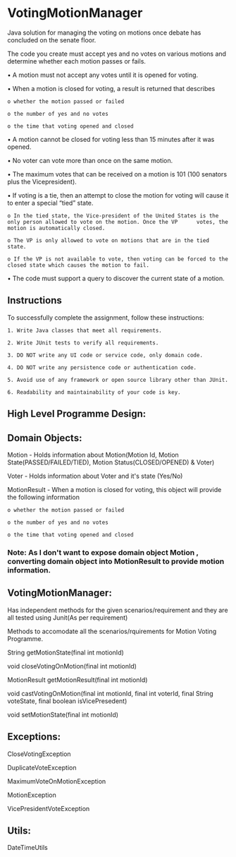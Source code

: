 # VotingMotionManager

Java solution for managing the voting on motions once debate has concluded on the senate floor.


The code you create must accept yes and no votes on various motions and determine whether each
motion passes or fails.


• A motion must not accept any votes until it is opened for voting.

• When a motion is closed for voting, a result is returned that describes
 
 	o whether the motion passed or failed
  
  	o the number of yes and no votes
  
  	o the time that voting opened and closed
  
• A motion cannot be closed for voting less than 15 minutes after it was opened.

• No voter can vote more than once on the same motion.

• The maximum votes that can be received on a motion is 101 (100 senators plus the Vicepresident).

• If voting is a tie, then an attempt to close the motion for voting will cause it to enter a special “tied” state.

  	o In the tied state, the Vice-president of the United States is the only person allowed to vote on the motion. Once the VP 		votes, the motion is automatically closed.
  
 	o The VP is only allowed to vote on motions that are in the tied state.
  
  	o If the VP is not available to vote, then voting can be forced to the closed state which causes the motion to fail.
  
• The code must support a query to discover the current state of a motion.


## Instructions


To successfully complete the assignment, follow these instructions:

	1. Write Java classes that meet all requirements.
	
	2. Write JUnit tests to verify all requirements.
	
	3. DO NOT write any UI code or service code, only domain code.
	
	4. DO NOT write any persistence code or authentication code.
	
	5. Avoid use of any framework or open source library other than JUnit.
	
	6. Readability and maintainability of your code is key.
	
	
	

## High Level Programme Design:



## Domain Objects:

  Motion  - Holds information about Motion(Motion Id, Motion State(PASSED/FAILED/TIED), Motion Status(CLOSED/OPENED) & Voter)
  
  Voter  - Holds information about Voter and it's state (Yes/No)
  
  MotionResult - When a motion is closed for voting, this object will provide the following information
  
  	o whether the motion passed or failed
  
  	o the number of yes and no votes
  
  	o the time that voting opened and closed
	
	
### Note: As I don't want to expose domain object Motion , converting domain object into MotionResult to provide motion information.



## VotingMotionManager: 


Has independent methods for the given scenarios/requirement and they are all tested using Junit(As per requirement)

Methods to accomodate all the scenarios/rquirements for Motion Voting Programme.


  String getMotionState(final int motionId)
  
  void closeVotingOnMotion(final int motionId)
  
  MotionResult getMotionResult(final int motionId)
  
  void castVotingOnMotion(final int motionId, final int voterId, final String voteState,
			final boolean isVicePresedent)
			
  void setMotionState(final int motionId)


## Exceptions:


  CloseVotingException
  
  DuplicateVoteException
  
  MaximumVoteOnMotionException
  
  MotionException
  
  VicePresidentVoteException
  

## Utils:

  DateTimeUtils
